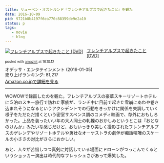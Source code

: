 ```yaml
---
title: リューベン・オストルンド『フレンチアルプスで起きたこと』を観た
date: 2016-10-09
pid: 9721b8b4197f6ea770c88359de9e2a10
status: p
tags:
   - movie
   - blog
---
```


<div class="amazlet-box" style="margin-bottom:0px;"><div class="amazlet-image" style="float:left;margin:0px 12px 1px 0px;"><a href="http://www.amazon.co.jp/exec/obidos/ASIN/B016U8JSLC/dotimpact-22/ref=nosim/" name="amazletlink" target="_blank"><img src="http://ecx.images-amazon.com/images/I/51CWH0fryCL._SL160_.jpg" alt="フレンチアルプスで起きたこと [DVD]" style="border: none;" /></a></div><div class="amazlet-info" style="line-height:120%; margin-bottom: 10px"><div class="amazlet-name" style="margin-bottom:10px;line-height:120%"><a href="http://www.amazon.co.jp/exec/obidos/ASIN/B016U8JSLC/dotimpact-22/ref=nosim/" name="amazletlink" target="_blank">フレンチアルプスで起きたこと [DVD]</a><div class="amazlet-powered-date" style="font-size:80%;margin-top:5px;line-height:120%">posted with <a href="http://www.amazlet.com/" title="amazlet" target="_blank">amazlet</a> at 16.10.12</div></div><div class="amazlet-detail">オデッサ・エンタテインメント (2016-01-05)<br />売り上げランキング: 81,217<br /></div><div class="amazlet-sub-info" style="float: left;"><div class="amazlet-link" style="margin-top: 5px"><a href="http://www.amazon.co.jp/exec/obidos/ASIN/B016U8JSLC/dotimpact-22/ref=nosim/" name="amazletlink" target="_blank">Amazon.co.jpで詳細を見る</a></div></div></div><div class="amazlet-footer" style="clear: left"></div></div>

---- 

WOWOWで録画したのを観た。フレンチアルプスの豪華スキーリゾートホテルに５泊のスキー旅行で訪れた家族が、ランチ中に目前で起きた雪崩にあわや巻き込まれそうになるというアクシデントでの行動をきっかけに関係を失調していく様子をただただ描くという密室サスペンス調のコメディ映画で、存外におもしろかった。上品を装ったいい年の大人同士の軋轢のおかしみというとこは『おとなのけんか』みたいな感じだけど、おもいっきり美しく撮影されたフレンチアルプスのゲレンデやリゾートホテルや勇壮なオーケストラの劇伴が痴話喧嘩のスケールの小ささの対比がさらにおかしい。

あと、人々が苦悩しつつ真剣に対話している場面にドローンがつっこんでくるというショッカー演出は時代的なフレッシュさがあって爆笑した。